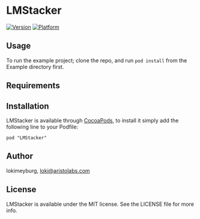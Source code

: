 # LMStacker

[![Version](http://cocoapod-badges.herokuapp.com/v/LMStacker/badge.png)](http://cocoadocs.org/docsets/LMStacker)
[![Platform](http://cocoapod-badges.herokuapp.com/p/LMStacker/badge.png)](http://cocoadocs.org/docsets/LMStacker)

## Usage

To run the example project; clone the repo, and run `pod install` from the Example directory first.

## Requirements

## Installation

LMStacker is available through [CocoaPods](http://cocoapods.org), to install
it simply add the following line to your Podfile:

    pod "LMStacker"

## Author

lokimeyburg, loki@aristolabs.com

## License

LMStacker is available under the MIT license. See the LICENSE file for more info.

